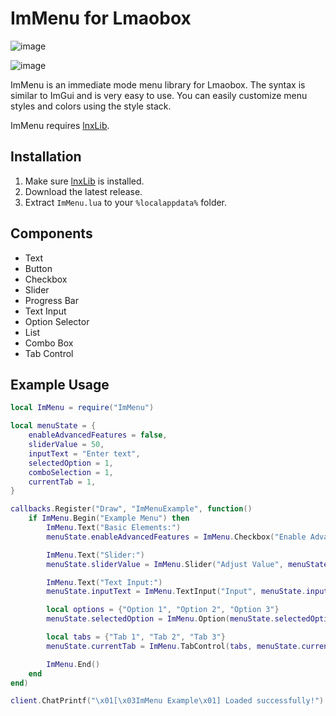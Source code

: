# ImMenu for Lmaobox

![image](https://github.com/titaniummachine1/Lmaobox-ImMenu/assets/78664175/4340cc7d-4110-4618-b1f7-63bc605be76f)

![image](https://github.com/titaniummachine1/Lmaobox-ImMenu/assets/78664175/48d4420f-bb08-4ed0-a2fa-d1657eb7327d)



ImMenu is an immediate mode menu library for Lmaobox. The syntax is similar to ImGui and is very easy to use. You can easily customize menu styles and colors using the style stack.

ImMenu requires [lnxLib](https://github.com/lnx00/Lmaobox-Library).

## Installation

1. Make sure [lnxLib](https://github.com/lnx00/Lmaobox-Library) is installed.
2. Download the latest release.
3. Extract `ImMenu.lua` to your `%localappdata%` folder.

## Components

- Text
- Button
- Checkbox
- Slider
- Progress Bar
- Text Input
- Option Selector
- List
- Combo Box
- Tab Control

## Example Usage

```lua
local ImMenu = require("ImMenu")

local menuState = {
    enableAdvancedFeatures = false,
    sliderValue = 50,
    inputText = "Enter text",
    selectedOption = 1,
    comboSelection = 1,
    currentTab = 1,
}

callbacks.Register("Draw", "ImMenuExample", function()
    if ImMenu.Begin("Example Menu") then
        ImMenu.Text("Basic Elements:")
        menuState.enableAdvancedFeatures = ImMenu.Checkbox("Enable Advanced Features", menuState.enableAdvancedFeatures)

        ImMenu.Text("Slider:")
        menuState.sliderValue = ImMenu.Slider("Adjust Value", menuState.sliderValue, 0, 100)

        ImMenu.Text("Text Input:")
        menuState.inputText = ImMenu.TextInput("Input", menuState.inputText)

        local options = {"Option 1", "Option 2", "Option 3"}
        menuState.selectedOption = ImMenu.Option(menuState.selectedOption, options)

        local tabs = {"Tab 1", "Tab 2", "Tab 3"}
        menuState.currentTab = ImMenu.TabControl(tabs, menuState.currentTab)

        ImMenu.End()
    end
end)

client.ChatPrintf("\x01[\x03ImMenu Example\x01] Loaded successfully!")
